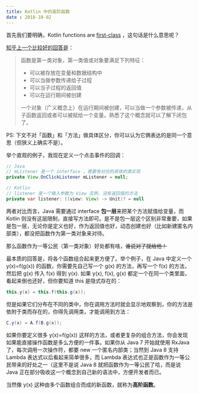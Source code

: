 ```yaml
---
title: Kotlin 中的高阶函数
date : 2018-10-02
---
```


首先我们要明确，Kotlin functions are [first-class](https://en.wikipedia.org/wiki/First-class_function) ，这句话是什么意思呢？

[知乎上一个比较好的回答是](https://www.zhihu.com/question/19959217/answer/13482599)：

> 函数是第一类对象，第一类值或对象要满足下列特征：
>
> - 可以被存放在变量和数据结构中
> - 可以当做参数传递给子过程
> - 可以当子过程的返回值
> - 可以在运行期间被创建
>
> 一个对象（广义概念上）在运行期间被创建，可以当做一个参数被传递，从子函数返回或者可以被赋给一个变量。熟悉了这个概念就可以了解下闭包了。

PS: 下文不对「函数」和「方法」做具体区分，你可以认为它俩表达的是同一个意思（但狭义上确实不是）。

举个直观的例子，我现在定义一个点击事件的回调：

```Java
// Java
// mListener 是一个 interface ，需要有对应的具体的类实现
private View.OnClickListener mListener = null;

// Kotlin
// listener 是一个输入参数为 View 实例，没有返回值的方法
private var listener: ((view: View) -> Unit)? = null
```

两者对比而言，Java 需要通过 interface **包一层**来把某个方法赋值给变量，而 Kotlin 则没有这层限制，直接写方法即可。是不是包一层这个区别非常重要，如果是包一层，无论你是定义也好，作为返回值也好，动态创建也好（比如新建匿名内部类），都没把函数作为第一类对象来对待。

那么函数作为一等公民（第一类对象）好处都有啥，~~谁说对了就给他！~~

最本质的回答是，将各个函数组合起来更方便了。举个例子，在 Java 中定义一个 y(x)=f(g(x)) 的函数，你需要先自己写一个 g(x) 的方法，再写一个 f(x) 的方法，然后把 g(x) 传入 f(x) 得到 y(x). 如果 y(x), f(x), g(x) 都定一个在同一个类里面，看起来倒也还好，但你要知道 this 是隐式存在的：

```Java
this.y(x) = this.f(this.g(x));
```

但是如果它们分布在不同的类中，你在调用方法时就会显示地观察到，你的方法是依附于类而存在的，你得先调用类，才能调用到方法：

```Java
C.y(x) = A.f(B.g(x));
```

如果你要定义很多 y(x)=f(g(x)) 这样的方法，或者更复杂的组合方法，你会发现如果能直接操作函数是多么方便的一件事。如果你从 Java 7 开始就使用 RxJava 了，每次调用一次操作符，都要 new 一个匿名内部类；当然到 Java 8 支持 Lambda 表达式以后看起来简单很多，而 Lambda 表达式也正是函数作为一等公民带来的好处之一（这里不是说 Java 8 就把函数作为一等公民了哈，而是说 Java 正在部分吸收这一个概念到自己新的语法中，方便开发者而已。

当然像 y(x) 这种由多个函数组合而成的新函数，就称为**高阶函数**。
